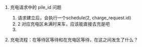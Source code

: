1. 充电请求中的 pile_id 问题
   1. 请求建立后，会执行一个schedule(2, charge_request.id)
   2. 2 对应充电区未满时来车，应该能直接去充是吧
   3. 

2. 充电流程：在等待区等待和在充电区等待，在这之间发生了什么？